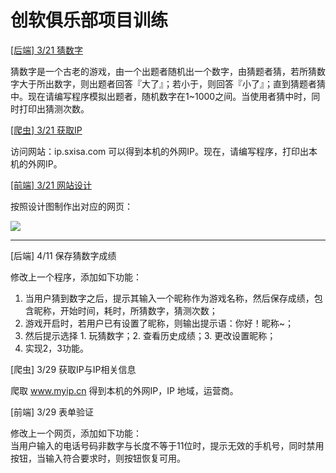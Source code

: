 # 创软俱乐部项目训练

[[后端] 3/21 猜数字](./03-21/backend)

猜数字是一个古老的游戏，由一个出题者随机出一个数字，由猜题者猜，若所猜数字大于所出数字，则出题者回答『大了』；若小于，则回答『小了』；直到猜题者猜中。现在请编写程序模拟出题者，随机数字在1~1000之间。当使用者猜中时，同时打印出猜测次数。

[[爬虫] 3/21 获取IP](./03-21/crawler)

访问网站：ip.sxisa.com 可以得到本机的外网IP。现在，请编写程序，打印出本机的外网IP。

[[前端] 3/21 网站设计](./03-21/frontend)

按照设计图制作出对应的网页：

![](https://dn-coding-net-production-file.qbox.me/979a7d78-0bb3-4341-a0f4-7694e166e119.png?download/%E8%AE%BE%E8%AE%A1%E5%9B%BE01.png&e=1522749860&token=goE9CtaiT5YaIP6ZQ1nAafd_C1Z_H2gVP8AwuC-5:X6dVov783YiMZknEG75UwYLLDzg=)


---

[后端] 4/11 保存猜数字成绩

修改上一个程序，添加如下功能：  
1. 当用户猜到数字之后，提示其输入一个昵称作为游戏名称，然后保存成绩，包含昵称，开始时间，耗时，所猜数字，猜测次数；  
2. 游戏开启时，若用户已有设置了昵称，则输出提示语：你好！昵称~；  
3. 然后提示选择 1. 玩猜数字；2. 查看历史成绩；3. 更改设置昵称；  
4. 实现2，3功能。  

[爬虫] 3/29 获取IP与IP相关信息

爬取 www.myip.cn 得到本机的外网IP，IP 地域，运营商。

[前端] 3/29 表单验证

修改上一个网页，添加如下功能：  
当用户输入的电话号码非数字与长度不等于11位时，提示无效的手机号，同时禁用按钮，当输入符合要求时，则按钮恢复可用。